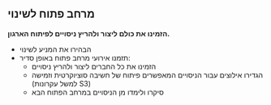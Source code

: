 ## מרחב פתוח לשינוי

**הזמינו את כולם ליצור ולהריץ ניסויים לפיתוח הארגון.**

- הבהירו את המניע לשינוי
- תזמנו אירועי מרחב פתוח באופן סדיר: 
    - הזמינו את כל החברים ליצור ולהריץ ניסויים
    - הגדירו אילוצים עבור הניסויים המאפשרים פיתוח של חשיבה סוציוקרטית וזמישה (למשל עקרונות S3)
    - סיקרו ולימדו מן הניסויים במרחב הפתוח הבא
